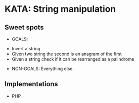 KATA: String manipulation
=========

Sweet spots
-------

- GOALS:
* Invert a string.
* Given two string the second is an anagram of the first
* Given a string check if it can be rearranged as a palindrome

- NON-GOALS: Everything else.

Implementations
-------
- PHP
